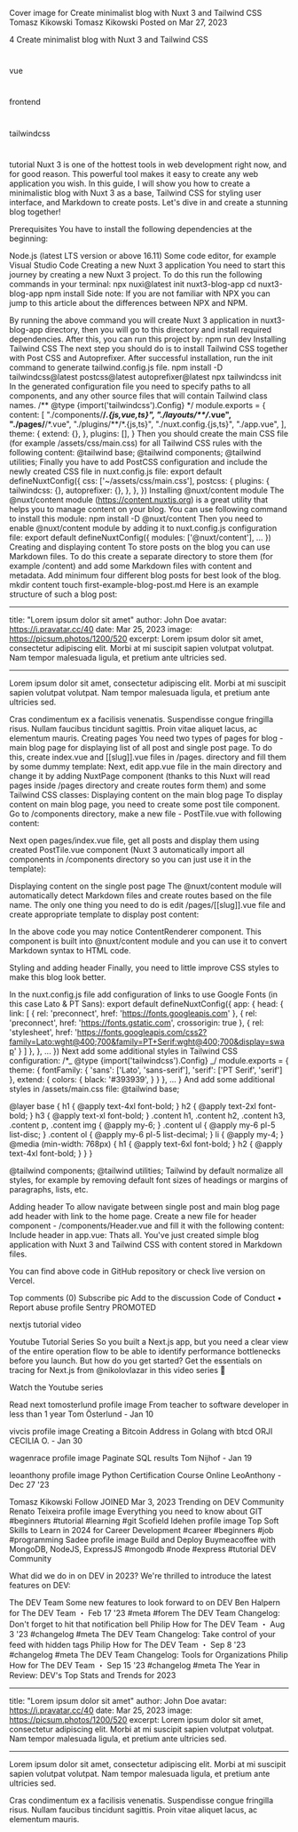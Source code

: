 Cover image for Create minimalist blog with Nuxt 3 and Tailwind CSS
Tomasz Kikowski
Tomasz Kikowski
Posted on Mar 27, 2023

4
Create minimalist blog with Nuxt 3 and Tailwind CSS

#

vue

#

frontend

#

tailwindcss

#

tutorial
Nuxt 3 is one of the hottest tools in web development right now, and for good reason. This powerful tool makes it easy to create any web application you wish. In this guide, I will show you how to create a minimalistic blog with Nuxt 3 as a base, Tailwind CSS for styling user interface, and Markdown to create posts. Let's dive in and create a stunning blog together!

Prerequisites
You have to install the following dependencies at the beginning:

Node.js (latest LTS version or above 16.11)
Some code editor, for example Visual Studio Code
Creating a new Nuxt 3 application
You need to start this journey by creating a new Nuxt 3 project. To do this run the following commands in your terminal:
npx nuxi@latest init nuxt3-blog-app
cd nuxt3-blog-app
npm install
Side note: If you are not familiar with NPX you can jump to this article about the differences between NPX and NPM.

By running the above command you will create Nuxt 3 application in nuxt3-blog-app directory, then you will go to this directory and install required dependencies. After this, you can run this project by:
npm run dev
Installing Tailwind CSS
The next step you should do is to install Tailwind CSS together with Post CSS and Autoprefixer. After successful installation, run the init command to generate tailwind.config.js file.
npm install -D tailwindcss@latest postcss@latest autoprefixer@latest
npx tailwindcss init
In the generated configuration file you need to specify paths to all components, and any other source files that will contain Tailwind class names.
/** @type {import('tailwindcss').Config} \*/
module.exports = {
content: [
"./components/**/_.{js,vue,ts}",
"./layouts/\*\*/_.vue",
"./pages/**/\*.vue",
"./plugins/**/\*.{js,ts}",
"./nuxt.config.{js,ts}",
"./app.vue",
],
theme: {
extend: {},
},
plugins: [],
}
Then you should create the main CSS file (for example /assets/css/main.css) for all Tailwind CSS rules with the following content:
@tailwind base;
@tailwind components;
@tailwind utilities;
Finally you have to add PostCSS configuration and include the newly created CSS file in nuxt.config.js file:
export default defineNuxtConfig({
css: ['~/assets/css/main.css'],
postcss: {
plugins: {
tailwindcss: {},
autoprefixer: {},
},
},
})
Installing @nuxt/content module
The @nuxt/content module (https://content.nuxtjs.org) is a great utility that helps you to manage content on your blog. You can use following command to install this module:
npm install -D @nuxt/content
Then you need to enable @nuxt/content module by adding it to nuxt.config.js configuration file:
export default defineNuxtConfig({
modules: ['@nuxt/content'],
...
})
Creating and displaying content
To store posts on the blog you can use Markdown files. To do this create a separate directory to store them (for example /content) and add some Markdown files with content and metadata. Add minimum four different blog posts for best look of the blog.
mkdir content
touch first-example-blog-post.md
Here is an example structure of such a blog post:

---

title: "Lorem ipsum dolor sit amet"
author: John Doe
avatar: https://i.pravatar.cc/40
date: Mar 25, 2023
image: https://picsum.photos/1200/520
excerpt: Lorem ipsum dolor sit amet, consectetur adipiscing elit. Morbi at mi suscipit sapien volutpat volutpat. Nam tempor malesuada ligula, et pretium ante ultricies sed.

---

Lorem ipsum dolor sit amet, consectetur adipiscing elit.
Morbi at mi suscipit sapien volutpat volutpat. Nam tempor malesuada ligula, et pretium ante ultricies sed.

Cras condimentum ex a facilisis venenatis. Suspendisse congue fringilla risus. Nullam faucibus tincidunt sagittis. Proin vitae aliquet lacus, ac elementum mauris.
Creating pages
You need two types of pages for blog - main blog page for displaying list of all post and single post page. To do this, create index.vue and [[slug]].vue files in /pages. directory and fill them by some dummy template:
<template>

  <div>Blog page</div>
</template>
Next, edit app.vue file in the main directory and change it by adding NuxtPage component (thanks to this Nuxt will read pages inside /pages directory and create routes form them) and some Tailwind CSS classes:
<template>
  <main class="max-w-screen-xl mx-auto px-4 sm:px-6 xl:px-10 py-5 xl:py-10 text-base">
    <NuxtPage />
  </main>
</template>
Displaying content on the main blog page
To display content on main blog page, you need to create some post tile component. Go to /components directory, make a new file - PostTile.vue with following content:
<template>
  <div 
    class="pb-8 lg:pb-12"
    :class="{ 'w-full md:flex': isBig, 'md:w-1/3': !isBig }"
  >
    <div
      class="px-4 lg:px-6"
      :class="{ 'md:w-2/3': isBig }"
    >
      <a :href="post._path" :title="post.title">
        <img :src="post.image" :alt="post.title" class="rounded block">
      </a>
    </div>
    <div
      class="px-4 lg:px-6"
      :class="{ 'md:w-1/3': isBig }"
    >
      <h3 class="my-3" :class="{ 'md:mt-0 md:mb-6': isBig }">
        <a :href="post._path" :title="post.title">{{ post.title }}</a>
      </h3>
      <div class="font-serif text-lg">
        <p
          class="my-3"
          :class="{ 'md:my-6': isBig }"
        >
          {{ post.excerpt }}
        </p>
      </div>
      <div class="flex items-center">
        <img :src="post.avatar" :alt="post.author" class="w-12 h-12 rounded-full">
        <div class="ml-4">
          <strong class="block">{{ post.author }}</strong>
          <span>{{ post.date }}</span>
        </div>
      </div>
    </div>
  </div>
</template>

<script>
import { defineComponent } from '@vue/composition-api'

export default defineComponent({
  name: 'PostTile',
  props: {
    post: {
      type: Object,
      default: () => {}
    },
    // First blog post will be displayed as big tile
    isBig: {
      type: Boolean,
      default: false
    }
  },
})
</script>

Next open pages/index.vue file, get all posts and display them using created PostTile.vue component (Nuxt 3 automatically import all components in /components directory so you can just use it in the template):
<template>

  <div class="flex flex-wrap -mx-4 lg:-mx-6">
    <PostTile
      v-for="(post, key) in posts"
      :key="post.title"
      :post="post"
      :is-big="!key"
    />
  </div>
</template>

<script>
import { defineComponent } from '@vue/composition-api'

export default defineComponent({
  async setup() {
    const { data:posts } = await useAsyncData('posts', () => queryContent('/').find())

    return {
      posts
    }
  },
})
</script>

Displaying content on the single post page
The @nuxt/content module will automatically detect Markdown files and create routes based on the file name. The only one thing you need to do is edit /pages/[[slug]].vue file and create appropriate template to display post content:
<template>

  <article>
    <h1 class="my-6 text-center font-serif">
      {{ post.title }}
    </h1>
    <div class="my-8 text-center font-serif text-base text-gray">
      <time>{{ post.date }}</time> &mdash; {{ post.author }}
    </div>
    <img
      :src="post.image"
      :alt="post.title"
      class="rounded block my-10"
    />
    <div class="max-w-3xl mx-auto my-8">
      <ContentRenderer 
        class="content font-serif text-lg"
        :value="post" 
      />
      <div class="sm:flex justify-between items-center mt-16">
        <div class="flex items-center">
          <img :src="post.avatar" :alt="post.author" class="w-12 h-12 rounded-full">
          <div class="ml-4">
            <strong class="block">{{ post.author }}</strong>
            <span>{{ post.date }}</span>
          </div>
        </div>
      </div>
    </div>
  </article>
</template>

<script>
import { defineComponent } from '@vue/composition-api';
import { useRoute } from "vue-router";

export default defineComponent({
  async setup() {
    const route = useRoute()
    const { data:post } = await useAsyncData('post', () => queryContent(route.path).findOne())

    return {
      post
    }
  },
})
</script>

In the above code you may notice ContentRenderer component. This component is built into @nuxt/content module and you can use it to convert Markdown syntax to HTML code.

Styling and adding header
Finally, you need to little improve CSS styles to make this blog look better.

In the nuxt.config.js file add configuration of links to use Google Fonts (in this case Lato & PT Sans):
export default defineNuxtConfig({
app: {
head: {
link: [
{ rel: 'preconnect', href: 'https://fonts.googleapis.com' },
{ rel: 'preconnect', href: 'https://fonts.gstatic.com', crossorigin: true },
{ rel: 'stylesheet', href: 'https://fonts.googleapis.com/css2?family=Lato:wght@400;700&family=PT+Serif:wght@400;700&display=swap' }
]
},
},
...
})
Next add some additional styles in Tailwind CSS configuration:
/\*_ @type {import('tailwindcss').Config} _/
module.exports = {
theme: {
fontFamily: {
'sans': ['Lato', 'sans-serif'],
'serif': ['PT Serif', 'serif']
},
extend: {
colors: {
black: '#393939',
}
}
},
...
}
And add some additional styles in /assets/main.css file:
@tailwind base;

@layer base {
h1 {
@apply text-4xl font-bold;
}
h2 {
@apply text-2xl font-bold;
}
h3 {
@apply text-xl font-bold;
}
.content h1,
.content h2,
.content h3,
.content p,
.content img {
@apply my-6;
}
.content ul {
@apply my-6 pl-5 list-disc;
}
.content ol {
@apply my-6 pl-5 list-decimal;
}
li {
@apply my-4;
}
@media (min-width: 768px) {
h1 {
@apply text-6xl font-bold;
}
h2 {
@apply text-4xl font-bold;
}
}
}

@tailwind components;
@tailwind utilities;
Tailwind by default normalize all styles, for example by removing default font sizes of headings or margins of paragraphs, lists, etc.

Adding header
To allow navigate between single post and main blog page add header with link to the home page. Create a new file for header component - /components/Header.vue and fill it with the following content:
<template>

  <div  class="text-center uppercase text-3xl py-6 mb-2 border-b border-gray-200">
    <NuxtLink to="/">
      <strong>Nuxt3</strong>Blog
    </NuxtLink>
  </div>
</template>
Include header in app.vue:
<template>
  <Header />
  ...
</template>
Thats all. You've just created simple blog application with Nuxt 3 and Tailwind CSS with content stored in Markdown files.

You can find above code in GitHub repository or check live version on Vercel.

Top comments (0)
Subscribe
pic
Add to the discussion
Code of Conduct • Report abuse
profile
Sentry
PROMOTED

nextjs tutorial video

Youtube Tutorial Series
So you built a Next.js app, but you need a clear view of the entire operation flow to be able to identify performance bottlenecks before you launch. But how do you get started? Get the essentials on tracing for Next.js from @nikolovlazar in this video series 👀

Watch the Youtube series

Read next
tomosterlund profile image
From teacher to software developer in less than 1 year
Tom Österlund - Jan 10

vivcis profile image
Creating a Bitcoin Address in Golang with btcd
ORJI CECILIA O. - Jan 30

wagenrace profile image
Paginate SQL results
Tom Nijhof - Jan 19

leoanthony profile image
Python Certification Course Online
LeoAnthony - Dec 27 '23

Tomasz Kikowski
Follow
JOINED
Mar 3, 2023
Trending on DEV Community
Renato Teixeira profile image
Everything you need to know about GIT
#beginners #tutorial #learning #git
Scofield Idehen profile image
Top Soft Skills to Learn in 2024 for Career Development
#career #beginners #job #programming
Sadee profile image
Build and Deploy Buymeacoffee with MongoDB, NodeJS, ExpressJS
#mongodb #node #express #tutorial
DEV Community

What did we do in on DEV in 2023?
We're thrilled to introduce the latest features on DEV:

The DEV Team
Some new features to look forward to on DEV
Ben Halpern for The DEV Team ・ Feb 17 '23
#meta #forem
The DEV Team
Changelog: Don't forget to hit that notification bell
Philip How for The DEV Team ・ Aug 3 '23
#changelog #meta
The DEV Team
Changelog: Take control of your feed with hidden tags
Philip How for The DEV Team ・ Sep 8 '23
#changelog #meta
The DEV Team
Changelog: Tools for Organizations
Philip How for The DEV Team ・ Sep 15 '23
#changelog #meta
The Year in Review: DEV's Top Stats and Trends for 2023

---

title: "Lorem ipsum dolor sit amet"
author: John Doe
avatar: https://i.pravatar.cc/40
date: Mar 25, 2023
image: https://picsum.photos/1200/520
excerpt: Lorem ipsum dolor sit amet, consectetur adipiscing elit. Morbi at mi suscipit sapien volutpat volutpat. Nam tempor malesuada ligula, et pretium ante ultricies sed.

---

Lorem ipsum dolor sit amet, consectetur adipiscing elit.
Morbi at mi suscipit sapien volutpat volutpat. Nam tempor malesuada ligula, et pretium ante ultricies sed.

Cras condimentum ex a facilisis venenatis. Suspendisse congue fringilla risus. Nullam faucibus tincidunt sagittis. Proin vitae aliquet lacus, ac elementum mauris.
